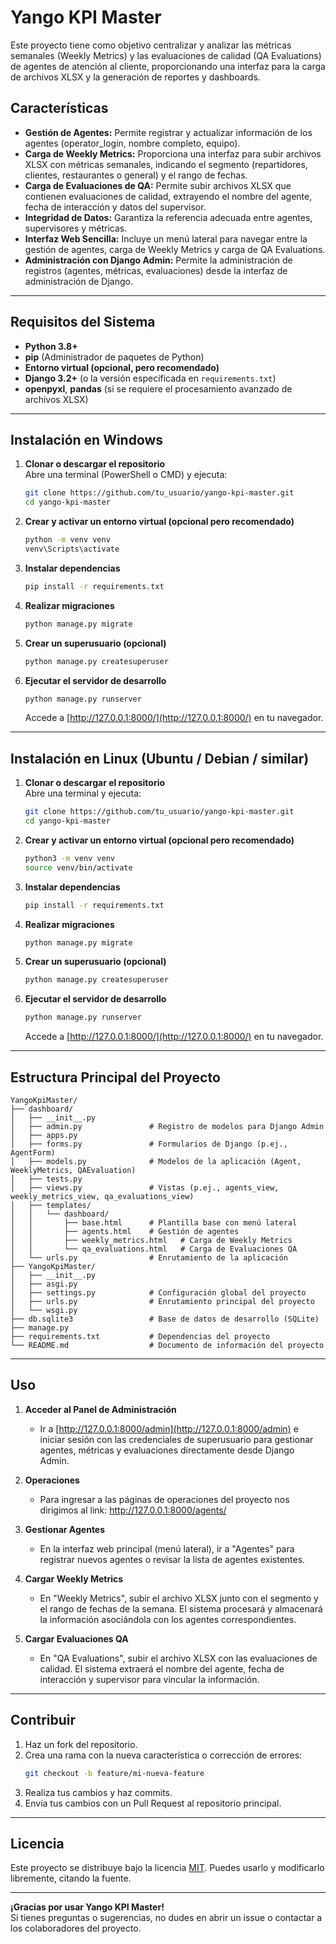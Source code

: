# Yango KPI Master

Este proyecto tiene como objetivo centralizar y analizar las métricas semanales (Weekly Metrics) y las evaluaciones de calidad (QA Evaluations) de agentes de atención al cliente, proporcionando una interfaz para la carga de archivos XLSX y la generación de reportes y dashboards.

## Características

- **Gestión de Agentes:** Permite registrar y actualizar información de los agentes (operator_login, nombre completo, equipo).
- **Carga de Weekly Metrics:** Proporciona una interfaz para subir archivos XLSX con métricas semanales, indicando el segmento (repartidores, clientes, restaurantes o general) y el rango de fechas.
- **Carga de Evaluaciones de QA:** Permite subir archivos XLSX que contienen evaluaciones de calidad, extrayendo el nombre del agente, fecha de interacción y datos del supervisor.
- **Integridad de Datos:** Garantiza la referencia adecuada entre agentes, supervisores y métricas.
- **Interfaz Web Sencilla:** Incluye un menú lateral para navegar entre la gestión de agentes, carga de Weekly Metrics y carga de QA Evaluations.
- **Administración con Django Admin:** Permite la administración de registros (agentes, métricas, evaluaciones) desde la interfaz de administración de Django.

---

## Requisitos del Sistema

- **Python 3.8+**  
- **pip** (Administrador de paquetes de Python)  
- **Entorno virtual (opcional, pero recomendado)**  
- **Django 3.2+** (o la versión especificada en `requirements.txt`)  
- **openpyxl**, **pandas** (si se requiere el procesamiento avanzado de archivos XLSX)  

---

## Instalación en Windows

1. **Clonar o descargar el repositorio**  
   Abre una terminal (PowerShell o CMD) y ejecuta:  
   ```bash
   git clone https://github.com/tu_usuario/yango-kpi-master.git
   cd yango-kpi-master
   ```

2. **Crear y activar un entorno virtual (opcional pero recomendado)**  
   ```bash
   python -m venv venv
   venv\Scripts\activate
   ```

3. **Instalar dependencias**  
   ```bash
   pip install -r requirements.txt
   ```

4. **Realizar migraciones**  
   ```bash
   python manage.py migrate
   ```

5. **Crear un superusuario (opcional)**  
   ```bash
   python manage.py createsuperuser
   ```

6. **Ejecutar el servidor de desarrollo**  
   ```bash
   python manage.py runserver
   ```
   Accede a [http://127.0.0.1:8000/](http://127.0.0.1:8000/) en tu navegador.

---

## Instalación en Linux (Ubuntu / Debian / similar)

1. **Clonar o descargar el repositorio**  
   Abre una terminal y ejecuta:  
   ```bash
   git clone https://github.com/tu_usuario/yango-kpi-master.git
   cd yango-kpi-master
   ```

2. **Crear y activar un entorno virtual (opcional pero recomendado)**  
   ```bash
   python3 -m venv venv
   source venv/bin/activate
   ```

3. **Instalar dependencias**  
   ```bash
   pip install -r requirements.txt
   ```

4. **Realizar migraciones**  
   ```bash
   python manage.py migrate
   ```

5. **Crear un superusuario (opcional)**  
   ```bash
   python manage.py createsuperuser
   ```

6. **Ejecutar el servidor de desarrollo**  
   ```bash
   python manage.py runserver
   ```
   Accede a [http://127.0.0.1:8000/](http://127.0.0.1:8000/) en tu navegador.

---

## Estructura Principal del Proyecto

```plaintext
YangoKpiMaster/
├── dashboard/                 
│   ├── __init__.py
│   ├── admin.py               # Registro de modelos para Django Admin
│   ├── apps.py
│   ├── forms.py               # Formularios de Django (p.ej., AgentForm)
│   ├── models.py              # Modelos de la aplicación (Agent, WeeklyMetrics, QAEvaluation)
│   ├── tests.py
│   ├── views.py               # Vistas (p.ej., agents_view, weekly_metrics_view, qa_evaluations_view)
│   ├── templates/
│   │   └── dashboard/
│   │       ├── base.html      # Plantilla base con menú lateral
│   │       ├── agents.html    # Gestión de agentes
│   │       ├── weekly_metrics.html   # Carga de Weekly Metrics
│   │       └── qa_evaluations.html   # Carga de Evaluaciones QA
│   └── urls.py                # Enrutamiento de la aplicación
├── YangoKpiMaster/            
│   ├── __init__.py
│   ├── asgi.py
│   ├── settings.py            # Configuración global del proyecto
│   ├── urls.py                # Enrutamiento principal del proyecto
│   └── wsgi.py
├── db.sqlite3                 # Base de datos de desarrollo (SQLite)
├── manage.py
├── requirements.txt           # Dependencias del proyecto
└── README.md                  # Documento de información del proyecto
```

---

## Uso

1. **Acceder al Panel de Administración**  
   - Ir a [http://127.0.0.1:8000/admin](http://127.0.0.1:8000/admin) e iniciar sesión con las credenciales de superusuario para gestionar agentes, métricas y evaluaciones directamente desde Django Admin.

2. **Operaciones**
    - Para ingresar a las páginas de operaciones del proyecto nos dirigimos al link: http://127.0.0.1:8000/agents/ 

3. **Gestionar Agentes**  
   - En la interfaz web principal (menú lateral), ir a "Agentes" para registrar nuevos agentes o revisar la lista de agentes existentes.

4. **Cargar Weekly Metrics**  
   - En "Weekly Metrics", subir el archivo XLSX junto con el segmento y el rango de fechas de la semana. El sistema procesará y almacenará la información asociándola con los agentes correspondientes.

5. **Cargar Evaluaciones QA**  
   - En "QA Evaluations", subir el archivo XLSX con las evaluaciones de calidad. El sistema extraerá el nombre del agente, fecha de interacción y supervisor para vincular la información.

---

## Contribuir

1. Haz un fork del repositorio.
2. Crea una rama con la nueva característica o corrección de errores:
   ```bash
   git checkout -b feature/mi-nueva-feature
   ```
3. Realiza tus cambios y haz commits.
4. Envía tus cambios con un Pull Request al repositorio principal.

---

## Licencia

Este proyecto se distribuye bajo la licencia [MIT](https://opensource.org/licenses/MIT). Puedes usarlo y modificarlo libremente, citando la fuente.

---

**¡Gracias por usar Yango KPI Master!**  
Si tienes preguntas o sugerencias, no dudes en abrir un issue o contactar a los colaboradores del proyecto.